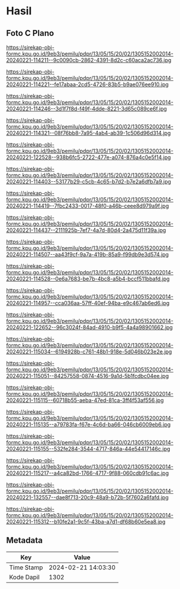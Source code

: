 # Hasil

## Foto C Plano

https://sirekap-obj-formc.kpu.go.id/9eb3/pemilu/pdpr/13/05/15/20/02/1305152002014-20240221-114211--9c0090cb-2862-4391-8d2c-c60aca2ac736.jpg

https://sirekap-obj-formc.kpu.go.id/9eb3/pemilu/pdpr/13/05/15/20/02/1305152002014-20240221-114221--fe17abaa-2cd5-4726-83b5-b9ae076ee910.jpg

https://sirekap-obj-formc.kpu.go.id/9eb3/pemilu/pdpr/13/05/15/20/02/1305152002014-20240221-114246--3d1f7f8d-f49f-4dde-8221-3d65c089ce6f.jpg

https://sirekap-obj-formc.kpu.go.id/9eb3/pemilu/pdpr/13/05/15/20/02/1305152002014-20240221-114321--08f76bb8-7a95-4ab4-ab39-1c506d96d314.jpg

https://sirekap-obj-formc.kpu.go.id/9eb3/pemilu/pdpr/13/05/15/20/02/1305152002014-20240221-122528--938b6fc5-2722-477e-a074-876a4c0e5f14.jpg

https://sirekap-obj-formc.kpu.go.id/9eb3/pemilu/pdpr/13/05/15/20/02/1305152002014-20240221-114403--53177b29-c5cb-4c65-b7d2-b7e2a6dfb7a9.jpg

https://sirekap-obj-formc.kpu.go.id/9eb3/pemilu/pdpr/13/05/15/20/02/1305152002014-20240221-114419--7fbc2433-0017-48f0-a46b-ceee8d979a9f.jpg

https://sirekap-obj-formc.kpu.go.id/9eb3/pemilu/pdpr/13/05/15/20/02/1305152002014-20240221-114437--2111925b-7ef7-4a7d-80d4-2a475d11f39a.jpg

https://sirekap-obj-formc.kpu.go.id/9eb3/pemilu/pdpr/13/05/15/20/02/1305152002014-20240221-114507--aa43f9cf-9a7a-419b-85a9-f99db9e3d574.jpg

https://sirekap-obj-formc.kpu.go.id/9eb3/pemilu/pdpr/13/05/15/20/02/1305152002014-20240221-114528--0e6a7683-be7b-4bc8-a5b4-bccf511bbafd.jpg

https://sirekap-obj-formc.kpu.go.id/9eb3/pemilu/pdpr/13/05/15/20/02/1305152002014-20240221-114957--cca036aa-57ff-40ef-94ba-e9c467ab6ed6.jpg

https://sirekap-obj-formc.kpu.go.id/9eb3/pemilu/pdpr/13/05/15/20/02/1305152002014-20240221-122652--96c3024f-84ad-4910-b9f5-4a4a98901662.jpg

https://sirekap-obj-formc.kpu.go.id/9eb3/pemilu/pdpr/13/05/15/20/02/1305152002014-20240221-115034--6194928b-c761-48b1-918e-5d046b023e2e.jpg

https://sirekap-obj-formc.kpu.go.id/9eb3/pemilu/pdpr/13/05/15/20/02/1305152002014-20240221-115051--84257558-0874-4516-9a1d-5b1fcdbc04ee.jpg

https://sirekap-obj-formc.kpu.go.id/9eb3/pemilu/pdpr/13/05/15/20/02/1305152002014-20240221-115115--60718b55-aeba-47ed-81ca-3ff4f53af556.jpg

https://sirekap-obj-formc.kpu.go.id/9eb3/pemilu/pdpr/13/05/15/20/02/1305152002014-20240221-115135--a79783fa-f67e-4c6d-ba66-046cb6009eb6.jpg

https://sirekap-obj-formc.kpu.go.id/9eb3/pemilu/pdpr/13/05/15/20/02/1305152002014-20240221-115155--532fe284-3544-4717-846a-44e54417146c.jpg

https://sirekap-obj-formc.kpu.go.id/9eb3/pemilu/pdpr/13/05/15/20/02/1305152002014-20240221-115217--a4ca82bd-1766-4717-9f88-060cdb91c6ac.jpg

https://sirekap-obj-formc.kpu.go.id/9eb3/pemilu/pdpr/13/05/15/20/02/1305152002014-20240221-132557--dae8f713-20c9-48a9-b72b-5f7602a6fafd.jpg

https://sirekap-obj-formc.kpu.go.id/9eb3/pemilu/pdpr/13/05/15/20/02/1305152002014-20240221-115312--b10fe2a1-9c5f-43ba-a7d1-df68b60e5ea8.jpg


## Metadata

| Key        | Value               |
| ---------- | ------------------- |
| Time Stamp | 2024-02-21 14:03:30 |
| Kode Dapil | 1302                |



